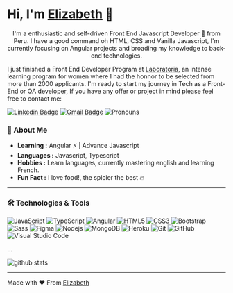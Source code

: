 # Hi, I'm [Elizabeth](https://github.com/eliza8855) 👋

<p style="text-align: center;">I'm a enthusiastic and self-driven Front End Javascript Developer 🚀 from Peru. I have a good command oh HTML, CSS and Vanilla Javascript, I'm currently focusing on Angular projects and broading my knowledge to back-end technologies.</p>

I just finished a Front End Developer Program at [Laboratoria](https://www.laboratoria.la/), an intense learning program for women where I had the honnor to be selected from more than 2000 applicants. I'm ready to start my journey in Tech as a Front-End or QA developer, If you have any offer or project in mind please feel free to contact me:

[![Linkedin Badge](https://img.shields.io/badge/-Elizabeth_Lopez-blue?style=flat-square&logo=Linkedin&logoColor=white&link=https://www.linkedin.com/in/elizabethlopezvalerin/)](https://www.linkedin.com/in/elizabethlopezvalerin/)
[![Gmail Badge](https://img.shields.io/badge/-elopezvalerin@gmail.com-c14438?style=flat-square&logo=Gmail&logoColor=white&link=mailto:elopezvalerin@gmail.com)](mailto:elopezvalerin@gmail.com)
![Pronouns](https://img.shields.io/badge/Pronouns-She%2FHer-brightgreen?style=flat)

### 🌱 About Me

-  **Learning :** Angular :zap: | Advance Javascript
-  **Languages :** Javascript, Typescript
-  **Hobbies :** Learn languages, currently mastering english and learning French.
-  **Fun Fact :** I love food!, the spicier the best :fire:

---------------------------------------------------------------------------------------------------------------------------------------------------------------------------------

### 🛠 Technologies & Tools

![JavaScript](https://img.shields.io/badge/-JavaScript-black?style=flat-square&logo=javascript)
![TypeScript](https://img.shields.io/badge/-TypeScript-007ACC?style=flat-square&logo=typescript&logoColor=white)
![Angular](https://img.shields.io/badge/-Angular-DD0031?style=flat-square&logo=angular)
![HTML5](https://img.shields.io/badge/-HTML5-E34F26?style=flat-square&logo=html5&logoColor=white)
![CSS3](https://img.shields.io/badge/-CSS3-1572B6?style=flat-square&logo=css3)
![Bootstrap](https://img.shields.io/badge/-Bootstrap-563D7C?style=flat-square&logo=bootstrap&logoColor=white)
![Sass](https://img.shields.io/badge/-Sass-%23CC6699?style=flat-square&logo=sass&logoColor=ffffff)
![Figma](https://img.shields.io/badge/-Figma-563D7C?style=flat-square&logo=figma&logoColor=white)
![Nodejs](https://img.shields.io/badge/-Nodejs-339933?style=flat-square&logo=Node.js&logoColor=white)
![MongoDB](https://img.shields.io/badge/-MongoDB-47A248?style=flat-square&logo=mongodb&logoColor=white)
![Heroku](https://img.shields.io/badge/-Heroku-430098?style=flat-square&logo=heroku&logoColor=ffffff)
![Git](https://img.shields.io/badge/-Git-F05032?style=flat-square&logo=git&logoColor=white)
![GitHub](https://img.shields.io/badge/-GitHub-181717?style=flat-square&logo=github)
![Visual Studio Code](https://img.shields.io/badge/-VSCode-007ACC?style=flat-square&logo=visual-studio-code&logoColor=white)

...

![github stats](https://github-readme-stats.vercel.app/api?username=eliza8855&show_icons=true)

---------------------------------------------------------------------------------------------------------------------------------------------------------------------------------


Made with :heart: From [Elizabeth](https://github.com/eliza8855)
